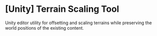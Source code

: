 # [Unity] Terrain Scaling Tool

Unity editor utility for offsetting and scaling terrains while preserving the world positions of the existing content.
